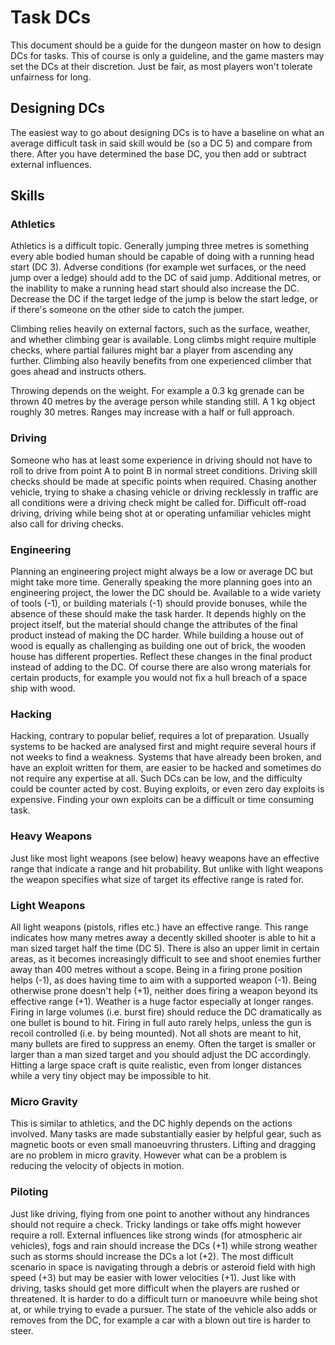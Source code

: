 # Task DCs

This document should be a guide for the dungeon master on how to design
DCs for tasks. This of course is only a guideline, and the game masters
may set the DCs at their discretion. Just be fair, as most players won't
tolerate unfairness for long.

## Designing DCs

The easiest way to go about designing DCs is to have a baseline on what
an average difficult task in said skill would be (so a DC 5) and compare
from there. After you have determined the base DC, you then add or subtract
external influences.

## Skills

### Athletics

Athletics is a difficult topic. Generally jumping three metres is
something every able bodied human should be capable of doing with a
running head start (DC 3). Adverse conditions (for example wet
surfaces, or the need jump over a ledge) should add to the DC of said
jump. Additional metres, or the inability to make a running head start
should also increase the DC. Decrease the DC if the target ledge of
the jump is below the start ledge, or if there's someone on the other
side to catch the jumper.

Climbing relies heavily on external factors, such as the surface,
weather, and whether climbing gear is available. Long climbs might
require multiple checks, where partial failures might bar a player
from ascending any further. Climbing also heavily benefits from one
experienced climber that goes ahead and instructs others.

Throwing depends on the weight. For example a 0.3 kg grenade can
be thrown 40 metres by the average person while standing still. A
1 kg object roughly 30 metres. Ranges may increase with a half or
full approach.

### Driving

Someone who has at least some experience in driving should not have to
roll to drive from point A to point B in normal street conditions.
Driving skill checks should be made at specific points when required.
Chasing another vehicle, trying to shake a chasing vehicle or driving
recklessly in traffic are all conditions were a driving check might be
called for. Difficult off-road driving, driving while being shot at or
operating unfamiliar vehicles might also call for driving checks.

### Engineering

Planning an engineering project might always be a low or average DC
but might take more time. Generally speaking the more planning goes
into an engineering project, the lower the DC should be. Available to
a wide variety of tools (-1), or building materials (-1) should
provide bonuses, while the absence of these should make the task
harder. It depends highly on the project itself, but the material
should change the attributes of the final product instead of making
the DC harder. While building a house out of wood is equally as
challenging as building one out of brick, the wooden house has
different properties. Reflect these changes in the final product
instead of adding to the DC. Of course there are also wrong materials
for certain products, for example you would not fix a hull breach of a
space ship with wood.

### Hacking

Hacking, contrary to popular belief, requires a lot of preparation. Usually
systems to be hacked are analysed first and might require several hours if
not weeks to find a weakness. Systems that have already been broken, and
have an exploit written for them, are easier to be hacked and sometimes do
not require any expertise at all. Such DCs can be low, and the difficulty
could be counter acted by cost. Buying exploits, or even zero day exploits
is expensive. Finding your own exploits can be a difficult or time consuming
task.

### Heavy Weapons

Just like most light weapons (see below) heavy weapons have an effective
range that indicate a range and hit probability. But unlike with light
weapons the weapon specifies what size of target its effective range is
rated for.

### Light Weapons

All light weapons (pistols, rifles etc.) have an effective range. This
range indicates how many metres away a decently skilled shooter is able
to hit a man sized target half the time (DC 5). There is also an upper
limit in certain areas, as it becomes increasingly difficult to see
and shoot enemies further away than 400 metres without a scope. Being
in a firing prone position helps (-1), as does having time to aim with
a supported weapon (-1). Being otherwise prone doesn't help (+1), neither
does firing a weapon beyond its effective range (+1). Weather is a huge
factor especially at longer ranges. Firing in large volumes (i.e. burst fire)
should reduce the DC dramatically as one bullet is bound to hit. Firing
in full auto rarely helps, unless the gun is recoil controlled (i.e. by
being mounted). Not all shots are meant to hit, many bullets are fired
to suppress an enemy. Often the target is smaller or larger than a man
sized target and you should adjust the DC accordingly. Hitting a large
space craft is quite realistic, even from longer distances while a very
tiny object may be impossible to hit.

### Micro Gravity

This is similar to athletics, and the DC highly depends on the actions
involved. Many tasks are made substantially easier by helpful gear,
such as magnetic boots or even small manoeuvring thrusters. Lifting
and dragging are no problem in micro gravity. However what can be a
problem is reducing the velocity of objects in motion.

### Piloting

Just like driving, flying from one point to another without any
hindrances should not require a check. Tricky landings or take offs
might however require a roll. External influences like strong winds
(for atmospheric air vehicles), fogs and rain should increase the DCs
(+1) while strong weather such as storms should increase the DCs a lot
(+2). The most difficult scenario in space is navigating through a
debris or asteroid field with high speed (+3) but may be easier with
lower velocities (+1). Just like with driving, tasks should get more
difficult when the players are rushed or threatened. It is harder to
do a difficult turn or manoeuvre while being shot at, or while trying
to evade a pursuer. The state of the vehicle also adds or removes from
the DC, for example a car with a blown out tire is harder to steer.
